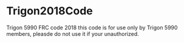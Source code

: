 # Trigon2018Code
Trigon 5990 FRC code 2018
this code is for use only by Trigon 5990 members, pleasde do not use it if your unauthorized.
